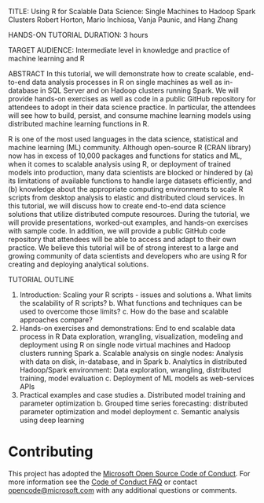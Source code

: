TITLE: Using R for Scalable Data Science: Single Machines to Hadoop Spark Clusters
Robert Horton, Mario Inchiosa, Vanja Paunic, and Hang Zhang

HANDS-ON TUTORIAL DURATION: 3 hours

TARGET AUDIENCE:  Intermediate level in knowledge and practice of machine learning and R

ABSTRACT
In this tutorial, we will demonstrate how to create scalable, end-to-end data analysis processes in R on single machines as well as in-database in SQL Server and on Hadoop clusters running Spark. We will provide hands-on exercises as well as code in a public GitHub repository for attendees to adopt in their data science practice. In particular, the attendees will see how to build, persist, and consume machine learning models using distributed machine learning functions in R. 

R is one of the most used languages in the data science, statistical and machine learning (ML) community. Although open-source R (CRAN library) now has in excess of 10,000 packages and functions for statics and ML, when it comes to scalable analysis using R, or deployment of trained models into production, many data scientists are blocked or hindered by (a) its limitations of available functions to handle large datasets efficiently, and (b) knowledge about the appropriate computing environments to scale R scripts from desktop analysis to elastic and distributed cloud services. In this tutorial, we will discuss how to create end-to-end data science solutions that utilize distributed compute resources. During the tutorial, we will provide presentations, worked-out examples, and hands-on exercises with sample code. In addition, we will provide a public GitHub code repository that attendees will be able to access and adapt to their own practice. We believe this tutorial will be of strong interest to a large and growing community of data scientists and developers who are using R for creating and deploying analytical solutions.   

TUTORIAL OUTLINE
1.	Introduction: Scaling your R scripts - issues and solutions
a.	What limits the scalability of R scripts?
b.	What functions and techniques can be used to overcome those limits?
c.	How do the base and scalable approaches compare? 
2.	Hands-on exercises and demonstrations: End to end scalable data process in R
Data exploration, wrangling, visualization, modeling and deployment using R on single node virtual machines and Hadoop clusters running Spark
a.	Scalable analysis on single nodes: Analysis with data on disk, in-database, and in Spark
b.	Analytics in distributed Hadoop/Spark environment: Data exploration, wrangling, distributed training, model evaluation
c.	Deployment of ML models as web-services APIs
3.	Practical examples and case studies
a.	Distributed model training and parameter optimization
b.	Grouped time series forecasting: distributed parameter optimization and model deployment 
c.	Semantic analysis using deep learning




# Contributing

This project has adopted the [Microsoft Open Source Code of Conduct](https://opensource.microsoft.com/codeofconduct/). For more information see the [Code of Conduct FAQ](https://opensource.microsoft.com/codeofconduct/faq/) or contact [opencode@microsoft.com](mailto:opencode@microsoft.com) with any additional questions or comments.
